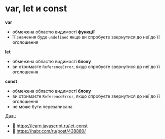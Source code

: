 # var, let и const

**var**

- обмежена областю видимості **функції**
- її значення буде `undefined` якщо ви спробуєте звернутися до неї до її оголошення

**let**

- обмежена областю видимості **блоку**
- ви отримаєте `ReferenceError`, якщо спробуєте звернутися до неї до її оголошення

**const**

- обмежена областю видимості **блоку**
- ви отримаєте `ReferenceError`, якщо спробуєте звернутися до неї до її оголошення
- не може бути перезаписана

Див.:

- :link: <https://learn.javascript.ru/let-const>
- :link: <https://habr.com/ru/post/438880/>

